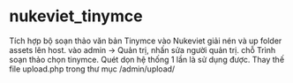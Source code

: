 # nukeviet_tinymce
Tích hợp bộ soạn thảo văn bản Tinymce vào Nukeviet
giải nén và up folder assets lên host.
vào admin -> Quản trị, nhấn sửa người quản trị.
chỗ Trình soạn thảo chọn tinymce.
Quét dọn hệ thống 1 lần là sử dụng được.
Thay thế file upload.php trong thư mục /admin/upload/
